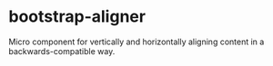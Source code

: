 # bootstrap-aligner
Micro component for vertically and horizontally aligning content in a backwards-compatible way.
